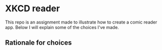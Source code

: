 # XKCD reader

This repo is an assignment made to illustrate how to create a comic reader app. Below I will explain some
of the choices I've made.

## Rationale for choices

